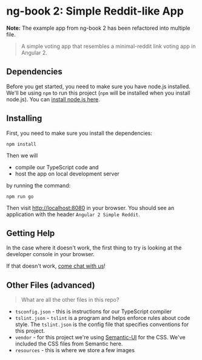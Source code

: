 # ng-book 2: Simple Reddit-like App

**Note:** The example app from ng-book 2 has been refactored into
multiple file.

> A simple voting app that resembles a minimal-reddit link voting app in
> Angular 2.

## Dependencies

Before you get started, you need to make sure you have node.js
installed. We'll be using `npm` to run this project (`npm` will be
installed when you install node.js). You can [install node.js
here](https://nodejs.org/en/).

## Installing

First, you need to make sure you install the dependencies:

```
npm install
```

Then we will

- compile our TypeScript code and
- host the app on local development server

by running the command:

```
npm run go
```

Then visit [http://localhost:8080](http://localhost:8080) in your
browser. You should see an application with the header `Angular 2 Simple
Reddit`.

## Getting Help

In the case where it doesn't work, the first thing to try is looking at
the developer console in your browser.

If that doesn't work, [come chat with
us](https://gitter.im/ng-book/ng-book)!

## Other Files (advanced)

> What are all the other files in this repo?

- `tsconfig.json` - this is instructions for our TypeScript compiler
- `tslint.json` - `tslint` is a program and helps enforce rules about
  code style. The `tslint.json` is the config file that specifies
  conventions for this project.
- `vendor` - for this project we're using
  [Semantic-UI](http://semantic-ui.com/) for the CSS. We've included the
  CSS files from Semantic here.
- `resources` - this is where we store a few images
